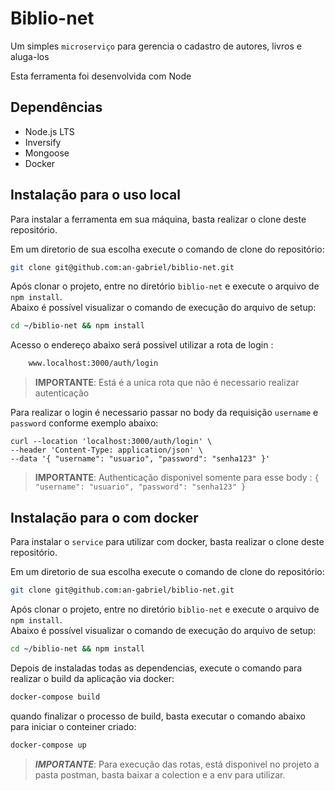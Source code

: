 # Biblio-net

Um simples `microserviço` para gerencia o cadastro de autores, livros e aluga-los

Esta ferramenta foi desenvolvida com Node

## Dependências
- Node.js LTS
- Inversify
- Mongoose
- Docker

## Instalação para o uso local
Para instalar a ferramenta em sua máquina, basta realizar o clone deste repositório.<br>

Em um diretorio de sua escolha execute o comando de clone do repositório:
```bash
git clone git@github.com:an-gabriel/biblio-net.git
```

Após clonar o projeto, entre no diretório `biblio-net` e execute o arquivo de `npm install`.<br>
Abaixo é possível visualizar o comando de execução do arquivo de setup:

```bash
cd ~/biblio-net && npm install
```

Acesso o endereço abaixo será possivel utilizar a rota de login : 
```bash
    www.localhost:3000/auth/login
```
>__IMPORTANTE__: Está é a unica rota que não é necessario realizar autenticação

Para realizar o login é necessario passar no body da requisição `username` e `password` conforme exemplo abaixo:
```CURL
curl --location 'localhost:3000/auth/login' \
--header 'Content-Type: application/json' \
--data '{ "username": "usuario", "password": "senha123" }'
```
>__IMPORTANTE__: Authenticação disponivel somente para esse body : `{ "username": "usuario", "password": "senha123" }`

## Instalação para o com docker

Para instalar o `service` para utilizar com docker, basta realizar o clone deste repositório.<br>

Em um diretorio de sua escolha execute o comando de clone do repositório:
```bash
git clone git@github.com:an-gabriel/biblio-net.git
```

Após clonar o projeto, entre no diretório `biblio-net` e execute o arquivo de `npm install`.<br>
Abaixo é possível visualizar o comando de execução do arquivo de setup:

```bash
cd ~/biblio-net && npm install
```

Depois de instaladas todas as dependencias, execute o comando para realizar o build da aplicação via docker:

```bash
docker-compose build
```

quando finalizar o processo de build, basta executar o comando abaixo para iniciar o conteiner criado:

```bash
docker-compose up
```



>___IMPORTANTE___: Para execução das rotas, está disponivel no projeto a pasta postman, basta baixar a colection e a env para utilizar.
